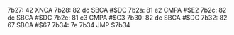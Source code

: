 7b27: 42     XNCA
7b28: 82 dc  SBCA   #$DC
7b2a: 81 e2  CMPA   #$E2
7b2c: 82 dc  SBCA   #$DC
7b2e: 81 c3  CMPA   #$C3
7b30: 82 dc  SBCA   #$DC
7b32: 82 67  SBCA   #$67
7b34: 7e 7b34     JMP    $7b34
